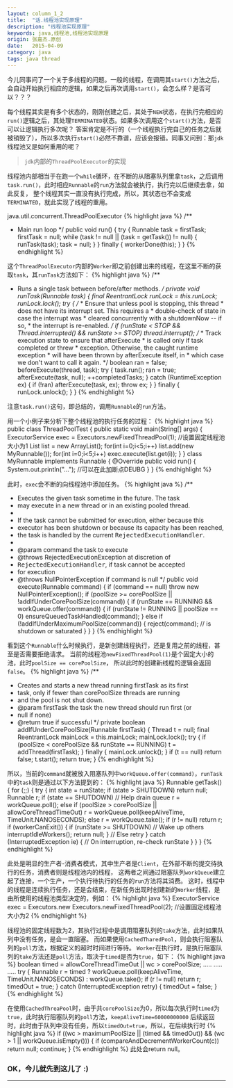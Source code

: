 ```yaml
---
layout: column_1_2
title:  "话.线程池实现原理"
description: "线程池实现原理"
keywords: java,线程池,线程池实现原理
origin: 张嘉杰.原创
date:   2015-04-09
category: java
tags: java thread
---
```

今儿同事问了一个关于多线程的问题。一般的线程，在调用其`start()`方法之后，会自动开始执行相应的逻辑，如果之后再次调用`start()`，会怎么样？是否可以？？？
<!--more-->
每个线程其实是有多个状态的，刚刚创建之后，其处于`NEW`状态，在执行完相应的`run()`逻辑之后，其处理`TERMINATED`状态。如果多次调用这个`start()`方法，是否可以让逻辑执行多次呢？
答案肯定是不行的（一个线程执行完自己的任务之后就被销毁了），所以多次执行`start()`必然不靠谱，应该会报错。同事又问到：那`jdk`线程池又是如何重用的呢？

> `jdk`内部的`ThreadPoolExecutor`的实现

线程池内部相当于在跑一个`while`循环，在不断的从阻塞队列里拿`task`，之后调用`task.run()`，此时相应`Runnable`的`run`方法就会被执行，执行完以后继续去拿，如此反复，
整个线程其实一直没有执行完成，所以，其状态也不会变成`TERMINATED`，就此实现了线程的重用。

java.util.concurrent.ThreadPoolExecutor
{% highlight java %}
/**
 * Main run loop
 */
public void run() {
    try {
        Runnable task = firstTask;
        firstTask = null;
        while (task != null || (task = getTask()) != null) {
            runTask(task);
            task = null;
        }
    } finally {
        workerDone(this);
    }
}
{% endhighlight %}

这个`ThreadPoolExecutor`内部的`Worker`即之前创建出来的线程，在这里不断的获取`task`，其`runTask`方法如下：
{% highlight java %}
/**
 * Runs a single task between before/after methods.
 */
private void runTask(Runnable task) {
    final ReentrantLock runLock = this.runLock;
    runLock.lock();
    try {
        /*
         * Ensure that unless pool is stopping, this thread
         * does not have its interrupt set. This requires a
         * double-check of state in case the interrupt was
         * cleared concurrently with a shutdownNow -- if so,
         * the interrupt is re-enabled.
         */
        if (runState < STOP &&
            Thread.interrupted() &&
            runState >= STOP)
            thread.interrupt();
        /*
         * Track execution state to ensure that afterExecute
         * is called only if task completed or threw
         * exception. Otherwise, the caught runtime exception
         * will have been thrown by afterExecute itself, in
         * which case we don't want to call it again.
         */
        boolean ran = false;
        beforeExecute(thread, task);
        try {
            task.run();
            ran = true;
            afterExecute(task, null);
            ++completedTasks;
        } catch (RuntimeException ex) {
            if (!ran)
                afterExecute(task, ex);
            throw ex;
        }
    } finally {
        runLock.unlock();
    }
}
{% endhighlight %}

注意`task.run()`这句，即总结的，调用`Runnable`的`run`方法。

用一个小例子来分析下整个线程池的执行任务的过程：
{% highlight java %}
public class ThreadPoolTest {
    public static void main(String[] args) {
        ExecutorService exec = Executors.newFixedThreadPool(1); //设置固定线程池大小为1
        List<Runnable> list = new ArrayList<Runnable>();
        for(int i=0;i<5;i++) list.add(new MyRunnable());
        for(int i=0;i<5;i++) exec.execute(list.get(i));
    }
}
class MyRunnable implements Runnable {
    @Override
    public void run() {
        System.out.println("..."); //可以在此加断点DEUBG
    }
}
{% endhighlight %}

此时，`exec`会不断的向线程池中添加任务。
{% highlight java %}
/**
 * Executes the given task sometime in the future.  The task
 * may execute in a new thread or in an existing pooled thread.
 *
 * If the task cannot be submitted for execution, either because this
 * executor has been shutdown or because its capacity has been reached,
 * the task is handled by the current <tt>RejectedExecutionHandler</tt>.
 *
 * @param command the task to execute
 * @throws RejectedExecutionException at discretion of
 * <tt>RejectedExecutionHandler</tt>, if task cannot be accepted
 * for execution
 * @throws NullPointerException if command is null
 */
public void execute(Runnable command) {
    if (command == null) throw new NullPointerException();
    if (poolSize >= corePoolSize || !addIfUnderCorePoolSize(command)) {
        if (runState == RUNNING && workQueue.offer(command)) {
            if (runState != RUNNING || poolSize == 0)
                ensureQueuedTaskHandled(command);
        } else if (!addIfUnderMaximumPoolSize(command)) {
            reject(command); // is shutdown or saturated
        }
    }
}
{% endhighlight %}

看到这个`Runnable`什么时候执行，是新创建线程执行，还是复用之前的线程，甚至是否需要拒绝请求。
当前的线程池`newFixedThreadPool(1)`是个固定大小的池，此时`poolSize == corePoolSize`，
所以此时的创建新线程的逻辑会返回`false`。
{% highlight java %}
/**
 * Creates and starts a new thread running firstTask as its first
 * task, only if fewer than corePoolSize threads are running
 * and the pool is not shut down.
 * @param firstTask the task the new thread should run first (or
 * null if none)
 * @return true if successful
 */
private boolean addIfUnderCorePoolSize(Runnable firstTask) {
    Thread t = null;
    final ReentrantLock mainLock = this.mainLock;
    mainLock.lock();
    try {
        if (poolSize < corePoolSize && runState == RUNNING)
            t = addThread(firstTask);
    } finally {
        mainLock.unlock();
    }
    if (t == null)
        return false;
    t.start();
    return true;
}
{% endhighlight %}

所以，当前的`command`就被放入阻塞队列中`workQueue.offer(command)`，`runTask`中的`task`则是通过以下方法提到的：
{% highlight java %}
Runnable getTask() {
    for (;;) {
        try {
            int state = runState;
            if (state > SHUTDOWN)
                return null;
            Runnable r;
            if (state == SHUTDOWN)  // Help drain queue
                r = workQueue.poll();
            else if (poolSize > corePoolSize || allowCoreThreadTimeOut)
                r = workQueue.poll(keepAliveTime, TimeUnit.NANOSECONDS);
            else
                r = workQueue.take();
            if (r != null)
                return r;
            if (workerCanExit()) {
                if (runState >= SHUTDOWN) // Wake up others
                    interruptIdleWorkers();
                return null;
            }
            // Else retry
        } catch (InterruptedException ie) {
            // On interruption, re-check runState
        }
    }
}
{% endhighlight %}

此处是明显的生产者-消费者模式，其中生产者是`Client`，在外部不断的提交待执行的任务，消费者则是线程池内的线程，
这两者之间通过阻塞队列`workQueue`建立起了连接，一个生产，一个执行待执行的任务的`run`方法将其消费。
这时，线程中的线程是连续执行任务，还是会结束，在新任务出现时创建新的`Worker`线程，是由所使用的线程池类型决定的，例如：
{% highlight java %}
ExecutorService exec = Executors.new Executors.newFixedThreadPool(2); //设置固定线程池大小为2
{% endhighlight %}

线程池的固定线程数为2，其执行过程中是调用阻塞队列的`take`方法，此时如果队列中没有任务，是会一直阻塞。
而如果使用`CachedTharedPool`，则会执行阻塞队列的`poll`方法，根据定义的超时时间进行等待。
`Worker`在执行时，是执行阻塞队列的`take`方法还是`poll`方法，取决于`timed`是否为`true`，如下：
{% highlight java %}
boolean timed = allowCoreThreadTimeOut || wc > corePoolSize;
.....
.....
.....
  try {
      Runnable r = timed ?
          workQueue.poll(keepAliveTime, TimeUnit.NANOSECONDS) :
          workQueue.take();
      if (r != null)
          return r;
      timedOut = true;
  } catch (InterruptedException retry) {
      timedOut = false;
  }
{% endhighlight %}

在使用`CachedThreaPool`时，由于共`corePoolSize`为0，所以每次执行时`timed`为`true`，此时执行阻塞队列的`poll`方法，`keepAliveTime=60000000000`
后续返回时，此时由于队列中没有任务，所以`timedOut=true`，所以，在后续执行时
{% highlight java %}
if ((wc > maximumPoolSize || (timed && timedOut)) && (wc > 1 || workQueue.isEmpty())) {
    if (compareAndDecrementWorkerCount(c))
        return null;
    continue;
}
{% endhighlight %}
此处会return null。


### OK，今儿就先到这儿了 :)

-----------------------